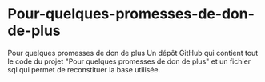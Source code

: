 # Pour-quelques-promesses-de-don-de-plus
Pour quelques promesses de don de plus
Un dépôt GitHub qui contient tout le code du projet "Pour quelques promesses de don de plus" et un fichier sql qui permet de reconstituer la base utilisée.
